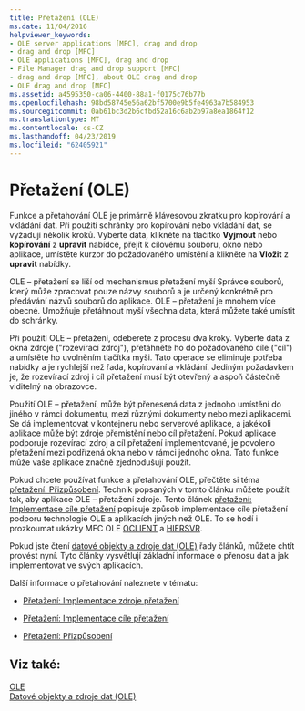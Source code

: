 ```yaml
---
title: Přetažení (OLE)
ms.date: 11/04/2016
helpviewer_keywords:
- OLE server applications [MFC], drag and drop
- drag and drop [MFC]
- OLE applications [MFC], drag and drop
- File Manager drag and drop support [MFC]
- drag and drop [MFC], about OLE drag and drop
- OLE drag and drop [MFC]
ms.assetid: a4595350-ca06-4400-88a1-f0175c76b77b
ms.openlocfilehash: 98bd58745e56a62bf5700e9b5fe4963a7b584953
ms.sourcegitcommit: 0ab61bc3d2b6cfbd52a16c6ab2b97a8ea1864f12
ms.translationtype: MT
ms.contentlocale: cs-CZ
ms.lasthandoff: 04/23/2019
ms.locfileid: "62405921"
---
```

# <a name="drag-and-drop-ole"></a>Přetažení (OLE)

Funkce a přetahování OLE je primárně klávesovou zkratku pro kopírování a vkládání dat. Při použití schránky pro kopírování nebo vkládání dat, se vyžadují několik kroků. Vyberte data, klikněte na tlačítko **Vyjmout** nebo **kopírování** z **upravit** nabídce, přejít k cílovému souboru, okno nebo aplikace, umístěte kurzor do požadovaného umístění a klikněte na **Vložit** z **upravit** nabídky.

OLE – přetažení se liší od mechanismus přetažení myší Správce souborů, který může zpracovat pouze názvy souborů a je určený konkrétně pro předávání názvů souborů do aplikace. OLE – přetažení je mnohem více obecné. Umožňuje přetáhnout myší všechna data, která můžete také umístit do schránky.

Při použití OLE – přetažení, odeberete z procesu dva kroky. Vyberte data z okna zdroje ("rozevírací zdroj"), přetáhněte ho do požadovaného cíle ("cíl") a umístěte ho uvolněním tlačítka myši. Tato operace se eliminuje potřeba nabídky a je rychlejší než řada, kopírování a vkládání. Jediným požadavkem je, že rozevírací zdroj i cíl přetažení musí být otevřený a aspoň částečně viditelný na obrazovce.

Použití OLE – přetažení, může být přenesená data z jednoho umístění do jiného v rámci dokumentu, mezi různými dokumenty nebo mezi aplikacemi. Se dá implementovat v kontejneru nebo serverové aplikace, a jakékoli aplikace může být zdroje přemístění nebo cíl přetažení. Pokud aplikace podporuje rozevírací zdroj a cíl přetažení implementované, je povoleno přetažení mezi podřízená okna nebo v rámci jednoho okna. Tato funkce může vaše aplikace značně zjednodušují použít.

Pokud chcete používat funkce a přetahování OLE, přečtěte si téma [přetažení: Přizpůsobení](../mfc/drag-and-drop-customizing.md). Technik popsaných v tomto článku můžete použít tak, aby aplikace OLE – přetažení zdroje. Tento článek [přetažení: Implementace cíle přetažení](../mfc/drag-and-drop-implementing-a-drop-target.md) popisuje způsob implementace cíle přetažení podporu technologie OLE a aplikacích jiných než OLE. To se hodí i prozkoumat ukázky MFC OLE [OCLIENT](../overview/visual-cpp-samples.md) a [HIERSVR](../overview/visual-cpp-samples.md).

Pokud jste čtení [datové objekty a zdroje dat (OLE)](../mfc/data-objects-and-data-sources-ole.md) řady článků, můžete chtít provést nyní. Tyto články vysvětlují základní informace o přenosu dat a jak implementovat ve svých aplikacích.

Další informace o přetahování naleznete v tématu:

- [Přetažení: Implementace zdroje přetažení](../mfc/drag-and-drop-implementing-a-drop-source.md)

- [Přetažení: Implementace cíle přetažení](../mfc/drag-and-drop-implementing-a-drop-target.md)

- [Přetažení: Přizpůsobení](../mfc/drag-and-drop-customizing.md)

## <a name="see-also"></a>Viz také:

[OLE](../mfc/ole-in-mfc.md)<br/>
[Datové objekty a zdroje dat (OLE)](../mfc/data-objects-and-data-sources-ole.md)
